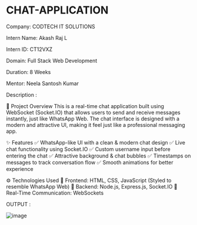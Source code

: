 # CHAT-APPLICATION

Company: CODTECH IT SOLUTIONS

Intern Name: Akash Raj L

Intern ID: CT12VXZ

Domain: Full Stack Web Development

Duration: 8 Weeks

Mentor: Neela Santosh Kumar

Description : 

📌 Project Overview
This is a real-time chat application built using WebSocket (Socket.IO) that allows users to send and receive messages instantly, just like WhatsApp Web. The chat interface is designed with a modern and attractive UI, making it feel just like a professional messaging app.

✨ Features
✅ WhatsApp-like UI with a clean & modern chat design
✅ Live chat functionality using Socket.IO
✅ Custom username input before entering the chat
✅ Attractive background & chat bubbles
✅ Timestamps on messages to track conversation flow
✅ Smooth animations for better experience

⚙️ Technologies Used
🔹 Frontend: HTML, CSS, JavaScript (Styled to resemble WhatsApp Web)
🔹 Backend: Node.js, Express.js, Socket.IO
🔹 Real-Time Communication: WebSockets

OUTPUT : 

![image](https://github.com/user-attachments/assets/35f4ded5-666a-47f5-81b7-4cf68acbd0f5)



